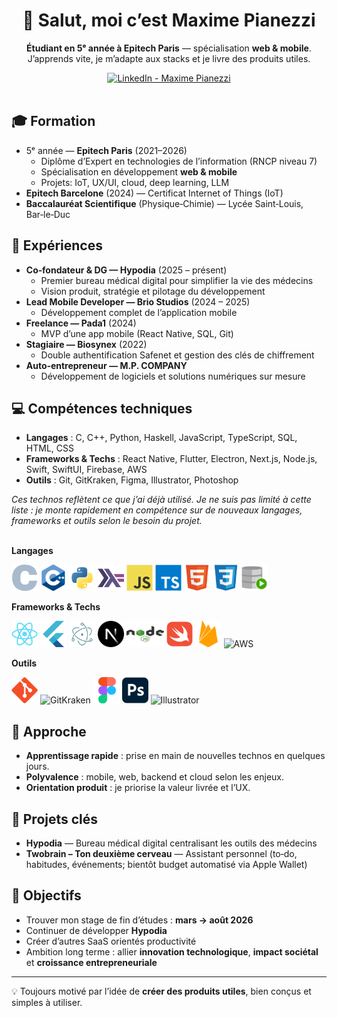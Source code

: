 <div align="center">
  
  <h1>👋 Salut, moi c’est Maxime Pianezzi</h1>
  
  <p><strong>Étudiant en 5ᵉ année à Epitech Paris</strong> — spécialisation <strong>web & mobile</strong>. J’apprends vite, je m’adapte aux stacks et je livre des produits utiles.</p>
  
  <a href="https://www.linkedin.com/in/maxime-pianezzi-bb144522b/">
    <img alt="LinkedIn - Maxime Pianezzi" src="https://img.shields.io/badge/LinkedIn-Maxime%20Pianezzi-0A66C2?style=for-the-badge&logo=linkedin&logoColor=white" />
  </a>
  
  <br/>
  <br/>
</div>

## 🎓 Formation

- 5ᵉ année — <strong>Epitech Paris</strong> (2021–2026)
  - Diplôme d’Expert en technologies de l’information (RNCP niveau 7)
  - Spécialisation en développement <strong>web & mobile</strong>
  - Projets: IoT, UX/UI, cloud, deep learning, LLM
- <strong>Epitech Barcelone</strong> (2024) — Certificat Internet of Things (IoT)
- <strong>Baccalauréat Scientifique</strong> (Physique‑Chimie) — Lycée Saint‑Louis, Bar‑le‑Duc

## 💼 Expériences

- <strong>Co‑fondateur & DG — Hypodia</strong> (2025 – présent)
  - Premier bureau médical digital pour simplifier la vie des médecins
  - Vision produit, stratégie et pilotage du développement
- <strong>Lead Mobile Developer — Brio Studios</strong> (2024 – 2025)
  - Développement complet de l’application mobile
- <strong>Freelance — Pada1</strong> (2024)
  - MVP d’une app mobile (React Native, SQL, Git)
- <strong>Stagiaire — Biosynex</strong> (2022)
  - Double authentification Safenet et gestion des clés de chiffrement
- <strong>Auto‑entrepreneur — M.P. COMPANY</strong>
  - Développement de logiciels et solutions numériques sur mesure

## 💻 Compétences techniques

- <strong>Langages</strong> : C, C++, Python, Haskell, JavaScript, TypeScript, SQL, HTML, CSS
- <strong>Frameworks & Techs</strong> : React Native, Flutter, Electron, Next.js, Node.js, Swift, SwiftUI, Firebase, AWS
- <strong>Outils</strong> : Git, GitKraken, Figma, Illustrator, Photoshop

<p><em>Ces technos reflètent ce que j’ai déjà utilisé. Je ne suis pas limité à cette liste : je monte rapidement en compétence sur de nouveaux langages, frameworks et outils selon le besoin du projet.</em></p>

<br/>

<div>
  <strong>Langages</strong><br/>
  <p>
    <img src="https://github.com/devicons/devicon/blob/master/icons/c/c-original.svg" alt="C" width="42" height="42"/>
    <img src="https://github.com/devicons/devicon/blob/master/icons/cplusplus/cplusplus-original.svg" alt="C++" width="42" height="42"/>
    <img src="https://github.com/devicons/devicon/blob/master/icons/python/python-original.svg" alt="Python" width="42" height="42"/>
    <img src="https://github.com/devicons/devicon/blob/master/icons/haskell/haskell-original.svg" alt="Haskell" width="42" height="42"/>
    <img src="https://github.com/devicons/devicon/blob/master/icons/javascript/javascript-original.svg" alt="JavaScript" width="42" height="42"/>
    <img src="https://github.com/devicons/devicon/blob/master/icons/typescript/typescript-original.svg" alt="TypeScript" width="42" height="42"/>
    <img src="https://raw.githubusercontent.com/devicons/devicon/master/icons/html5/html5-original.svg" alt="HTML5" width="42" height="42"/>
    <img src="https://raw.githubusercontent.com/devicons/devicon/master/icons/css3/css3-original.svg" alt="CSS3" width="42" height="42"/>
    <img src="https://raw.githubusercontent.com/devicons/devicon/master/icons/sqldeveloper/sqldeveloper-original.svg" alt="SQL" width="42" height="42"/>
  </p>

  <strong>Frameworks & Techs</strong><br/>
  <p>
    <img src="https://github.com/devicons/devicon/blob/master/icons/react/react-original.svg" alt="React / React Native" width="42" height="42"/>
    <img src="https://raw.githubusercontent.com/devicons/devicon/master/icons/flutter/flutter-original.svg" alt="Flutter" width="42" height="42"/>
    <img src="https://raw.githubusercontent.com/devicons/devicon/master/icons/electron/electron-original.svg" alt="Electron" width="42" height="42"/>
    <img src="https://raw.githubusercontent.com/devicons/devicon/master/icons/nextjs/nextjs-original.svg" alt="Next.js" width="42" height="42"/>
    <img src="https://raw.githubusercontent.com/devicons/devicon/master/icons/nodejs/nodejs-original-wordmark.svg" alt="Node.js" width="60" height="42"/>
    <img src="https://raw.githubusercontent.com/devicons/devicon/master/icons/swift/swift-original.svg" alt="Swift / SwiftUI" width="42" height="42"/>
    <img src="https://raw.githubusercontent.com/devicons/devicon/master/icons/firebase/firebase-plain.svg" alt="Firebase" width="42" height="42"/>
    <img src="https://upload.wikimedia.org/wikipedia/commons/9/93/Amazon_Web_Services_Logo.svg" alt="AWS" width="52" height="42"/>
  </p>

  <strong>Outils</strong><br/>
  <p>
    <img src="https://raw.githubusercontent.com/devicons/devicon/master/icons/git/git-original.svg" alt="Git" width="42" height="42"/>
    <img src="https://grafikart.fr/uploads/icons/gitkraken.svg" alt="GitKraken" width="42" height="42"/>
    <img src="https://raw.githubusercontent.com/devicons/devicon/master/icons/figma/figma-original.svg" alt="Figma" width="42" height="42"/>
    <img src="https://raw.githubusercontent.com/devicons/devicon/master/icons/photoshop/photoshop-plain.svg" alt="Photoshop" width="42" height="42"/>
    <img src="https://upload.wikimedia.org/wikipedia/commons/f/fb/Adobe_Illustrator_CC_icon.svg" alt="Illustrator" width="42" height="42"/>
  </p>
</div>

## 🧠 Approche

- <strong>Apprentissage rapide</strong> : prise en main de nouvelles technos en quelques jours.
- <strong>Polyvalence</strong> : mobile, web, backend et cloud selon les enjeux.
- <strong>Orientation produit</strong> : je priorise la valeur livrée et l’UX.

## 🚀 Projets clés

- <strong>Hypodia</strong> — Bureau médical digital centralisant les outils des médecins
- <strong>Twobrain – Ton deuxième cerveau</strong> — Assistant personnel (to‑do, habitudes, événements; bientôt budget automatisé via Apple Wallet)

## 🎯 Objectifs

- Trouver mon stage de fin d’études : <strong>mars → août 2026</strong>
- Continuer de développer <strong>Hypodia</strong>
- Créer d’autres SaaS orientés productivité
- Ambition long terme : allier <strong>innovation technologique</strong>, <strong>impact sociétal</strong> et <strong>croissance entrepreneuriale</strong>

---

💡 Toujours motivé par l’idée de <strong>créer des produits utiles</strong>, bien conçus et simples à utiliser.
